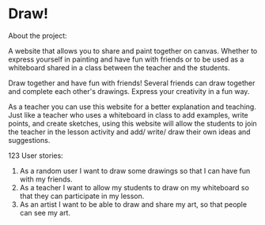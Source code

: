 # Draw!

About the project:

A website that allows you to share and paint together on canvas.
 Whether to express yourself in painting and have fun with friends or to be used as a whiteboard shared in a class between the teacher and the students.


Draw together and have fun with friends!
Several friends can draw together and complete each other's drawings.
Express your creativity in a fun way.

As a teacher you can use this website for a better explanation and teaching.
Just like a teacher who uses a whiteboard in class to add examples, write points, and create sketches, using this website will allow the students to join the teacher in the lesson activity and add/ write/ draw their own ideas and suggestions.

123
User stories:

1. As a random user I want to draw some drawings so that I can have fun with my friends.
2. As a teacher I want to allow my students to draw on my whiteboard so that they can participate in my lesson.
3. As an artist I want to be able to draw and share my art, so that people can see my art.
